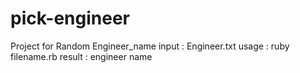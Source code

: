 pick-engineer
=============

Project for Random Engineer_name 
input : Engineer.txt
usage : ruby filename.rb
result : engineer name 
